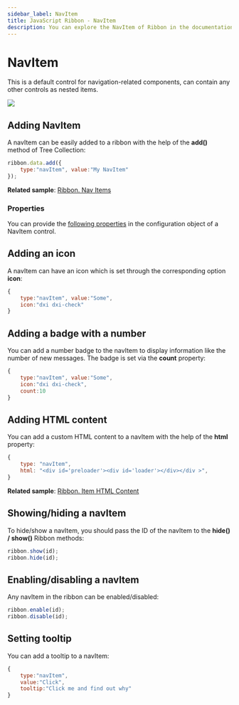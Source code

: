 ```yaml
---
sidebar_label: NavItem
title: JavaScript Ribbon - NavItem 
description: You can explore the NavItem of Ribbon in the documentation of the DHTMLX JavaScript UI library. Browse developer guides and API reference, try out code examples and live demos, and download a free 30-day evaluation version of DHTMLX Suite 7.
---
```


# NavItem

This is a default control for navigation-related components, can contain any other controls as nested items. 

![](../assets/ribbon/navitem.png)

## Adding NavItem

A navItem can be easily added to a ribbon with the help of the **add()** method of Tree Collection:

~~~js
ribbon.data.add({
    type:"navItem", value:"My NavItem"
});
~~~

**Related sample**: [Ribbon. Nav Items](https://snippet.dhtmlx.com/zijc2nta)

### Properties

You can provide the [following properties](ribbon/api/api_navitem_properties.md) in the configuration object of a NavItem control.

## Adding an icon

A navItem can have an icon which is set through the corresponding option **icon**:

~~~js
{
    type:"navItem", value:"Some",
    icon:"dxi dxi-check"
}
~~~

## Adding a badge with a number

You can add a number badge to the navItem to display information like the number of new messages. The badge is set via the **count** property:

~~~js
{
    type:"navItem", value:"Some",
    icon:"dxi dxi-check",
    count:10
}
~~~

## Adding HTML content

You can add a custom HTML content to a navItem with the help of the **html** property:

~~~js
{
    type: "navItem",
    html: "<div id='preloader'><div id='loader'></div></div >",
}
~~~

**Related sample**: [Ribbon. Item HTML Content](https://snippet.dhtmlx.com/3djaib6o)

## Showing/hiding a navItem

To hide/show a navItem, you should pass the ID of the navItem to the **hide() / show()** Ribbon methods:

~~~js
ribbon.show(id);
ribbon.hide(id);
~~~

## Enabling/disabling a navItem

Any navItem in the ribbon can be enabled/disabled:

~~~js
ribbon.enable(id);
ribbon.disable(id);
~~~

## Setting tooltip

You can add a tooltip to a navItem:

~~~js {4}
{
    type:"navItem", 
    value:"Click", 
    tooltip:"Click me and find out why"
}
~~~

